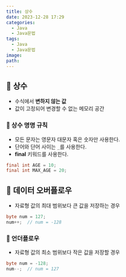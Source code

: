```yaml
---
title: 상수
date: 2023-12-28 17:29
categories:
  - Java
  - Java문법
tags:
  - Java
  - Java문법
image: 
path:
---
```


## 🌈 상수

- 수식에서 **변하지 않는 값**
- 값이 고정되어 변경할 수 없는 메모리 공간

### 📌 상수 명명 규칙

- 모든 문자는 영문자 대문자 혹은 숫자만 사용한다.
- 단어와 단어 사이는 `_`를 사용한다.
- **final** 키워드를 사용한다.
    
```java
final int AGE = 10;
final int MAX_AGE = 20;
```
    

## 🌈 데이터 오버플로우

- 자료형 값의 최대 범위보다 큰 값을 저장하는 경우
```java
byte num = 127;
num++;	// num = -128
```
    

### 📌 언더플로우

- 자료형 값의 최소 범위보다 작은 값을 저장할 경우
```java
byte num = -128;
num--;	// num = 127
```
    